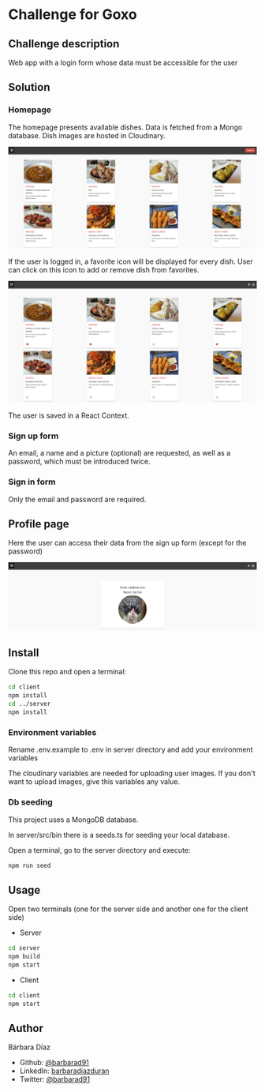# Challenge for Goxo

## Challenge description

Web app with a login form whose data must be accessible for the user

## Solution

### Homepage

The homepage presents available dishes. Data is fetched from a Mongo database. Dish images are hosted in Cloudinary.

<img src="client/public/Homepage.png">

If the user is logged in, a favorite icon will be displayed for every dish. User can click on this icon to add or remove dish from favorites.

<img src="client/public/User-homepage.png">

The user is saved in a React Context.

### Sign up form

An email, a name and a picture (optional) are requested, as well as a password, which must be introduced twice.

### Sign in form

Only the email and password are required.

## Profile page

Here the user can access their data from the sign up form (except for the password)

<img src="client/public/Profile.png">

## Install

Clone this repo and open a terminal:

```bash
cd client
npm install
cd ../server
npm install
```

### Environment variables

Rename .env.example to .env in server directory and add your environment variables

The cloudinary variables are needed for uploading user images. If you don't want to upload images, give this variables any value.

### Db seeding

This project uses a MongoDB database.

In server/src/bin there is a seeds.ts for seeding your local database.

Open a terminal, go to the server directory and execute:

```bash
npm run seed
```

## Usage

Open two terminals (one for the server side and another one for the client side)

- Server

```bash
cd server
npm build
npm start
```

- Client

```bash
cd client
npm start
```

## Author

Bárbara Díaz

- Github: [@barbarad91](https://github.com/barbarad91)
- LinkedIn: [barbaradiazduran](https://www.linkedin.com/in/barbaradiazduran/)
- Twitter: [@barbarad91](https://twitter.com/barbarad91)
